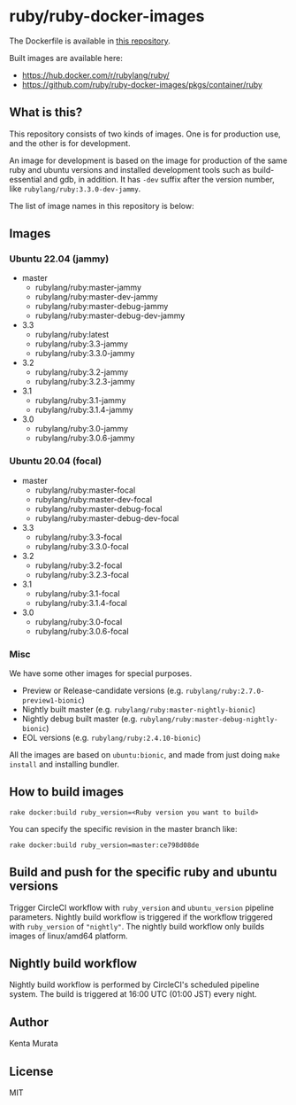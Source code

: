 # ruby/ruby-docker-images

The Dockerfile is available in [this repository](https://github.com/ruby/ruby-docker-images/blob/master/Dockerfile).

Built images are available here:

* https://hub.docker.com/r/rubylang/ruby/
* https://github.com/ruby/ruby-docker-images/pkgs/container/ruby

## What is this?

This repository consists of two kinds of images. One is for production use, and the other is for development.

An image for development is based on the image for production of the same ruby and ubuntu versions and installed development tools such as build-essential and gdb, in addition. It has `-dev` suffix after the version number, like `rubylang/ruby:3.3.0-dev-jammy`.

The list of image names in this repository is below:

## Images

### Ubuntu 22.04 (jammy)

- master
  - rubylang/ruby:master-jammy
  - rubylang/ruby:master-dev-jammy
  - rubylang/ruby:master-debug-jammy
  - rubylang/ruby:master-debug-dev-jammy
- 3.3
  - rubylang/ruby:latest
  - rubylang/ruby:3.3-jammy
  - rubylang/ruby:3.3.0-jammy
- 3.2
  - rubylang/ruby:3.2-jammy
  - rubylang/ruby:3.2.3-jammy
- 3.1
  - rubylang/ruby:3.1-jammy
  - rubylang/ruby:3.1.4-jammy
- 3.0
  - rubylang/ruby:3.0-jammy
  - rubylang/ruby:3.0.6-jammy

### Ubuntu 20.04 (focal)

- master
  - rubylang/ruby:master-focal
  - rubylang/ruby:master-dev-focal
  - rubylang/ruby:master-debug-focal
  - rubylang/ruby:master-debug-dev-focal
- 3.3
  - rubylang/ruby:3.3-focal
  - rubylang/ruby:3.3.0-focal
- 3.2
  - rubylang/ruby:3.2-focal
  - rubylang/ruby:3.2.3-focal
- 3.1
  - rubylang/ruby:3.1-focal
  - rubylang/ruby:3.1.4-focal
- 3.0
  - rubylang/ruby:3.0-focal
  - rubylang/ruby:3.0.6-focal

### Misc

We have some other images for special purposes.

- Preview or Release-candidate versions (e.g. `rubylang/ruby:2.7.0-preview1-bionic`)
- Nightly built master (e.g. `rubylang/ruby:master-nightly-bionic`)
- Nightly debug built master (e.g. `rubylang/ruby:master-debug-nightly-bionic`)
- EOL versions (e.g. `rubylang/ruby:2.4.10-bionic`)

All the images are based on `ubuntu:bionic`, and made from just doing `make install` and installing bundler.

## How to build images

```
rake docker:build ruby_version=<Ruby version you want to build>
```

You can specify the specific revision in the master branch like:

```
rake docker:build ruby_version=master:ce798d08de
```

## Build and push for the specific ruby and ubuntu versions

Trigger CircleCI workflow with `ruby_version` and `ubuntu_version` pipeline parameters.
Nightly build workflow is triggered if the workflow triggered with `ruby_version` of `"nightly"`.
The nightly build workflow only builds images of linux/amd64 platform.

## Nightly build workflow

Nightly build workflow is performed by CircleCI's scheduled pipeline system.
The build is triggered at 16:00 UTC (01:00 JST) every night.

## Author

Kenta Murata

## License

MIT
